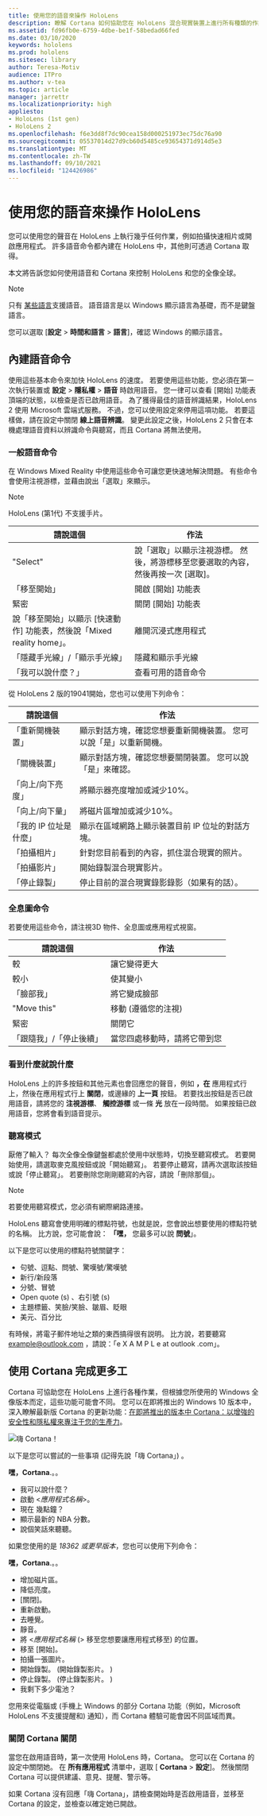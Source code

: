 ```yaml
---
title: 使用您的語音來操作 HoloLens
description: 瞭解 Cortana 如何協助您在 HoloLens 混合現實裝置上進行所有種類的作業，包括語音命令、聽寫和全像全像投影互動。
ms.assetid: fd96fb0e-6759-4dbe-be1f-58bedad66fed
ms.date: 03/10/2020
keywords: hololens
ms.prod: hololens
ms.sitesec: library
author: Teresa-Motiv
audience: ITPro
ms.author: v-tea
ms.topic: article
manager: jarrettr
ms.localizationpriority: high
appliesto:
- HoloLens (1st gen)
- HoloLens 2
ms.openlocfilehash: f6e3dd8f7dc90cea158d000251973ec75dc76a90
ms.sourcegitcommit: 05537014d27d9cb60d5485ce93654371d914d5e3
ms.translationtype: MT
ms.contentlocale: zh-TW
ms.lasthandoff: 09/10/2021
ms.locfileid: "124426986"
---
```

# <a name="use-your-voice-to-operate-hololens"></a>使用您的語音來操作 HoloLens

您可以使用您的聲音在 HoloLens 上執行幾乎任何作業，例如拍攝快速相片或開啟應用程式。 許多語音命令都內建在 HoloLens 中，其他則可透過 Cortana 取得。

本文將告訴您如何使用語音和 Cortana 來控制 HoloLens 和您的全像全球。

> [!NOTE]
> 只有 [某些語言](hololens2-language-support.md)支援語音。 語音語言是以 Windows 顯示語言為基礎，而不是鍵盤語言。  
>  
> 您可以選取 [**設定**  >  **時間和語言**  >  **語言**]，確認 Windows 的顯示語言。

## <a name="built-in-voice-commands"></a>內建語音命令

使用這些基本命令來加快 HoloLens 的速度。 若要使用這些功能，您必須在第一次執行裝置或 **設定**  >  **隱私權**  >  **語音** 時啟用語音。 您一律可以查看 [開始] 功能表頂端的狀態，以檢查是否已啟用語音。 為了獲得最佳的語音辨識結果，HoloLens 2 使用 Microsoft 雲端式服務。 不過，您可以使用設定來停用這項功能。 若要這樣做，請在設定中關閉 **線上語音辨識**。 變更此設定之後，HoloLens 2 只會在本機處理語音資料以辨識命令與聽寫，而且 Cortana 將無法使用。

### <a name="general-speech-commands"></a>一般語音命令

在 Windows Mixed Reality 中使用這些命令可讓您更快速地解決問題。 有些命令會使用注視游標，並藉由說出「選取」來顯示。

> [!NOTE]
> HoloLens (第1代) 不支援手片。

| 請說這個 | 作法 |
| - | - |
| "Select" | 說「選取」以顯示注視游標。 然後，將游標移至您要選取的內容，然後再按一次 [選取]。 |
| 「移至開始」 |  開啟 [開始] 功能表 |
| 緊密  | 關閉 [開始] 功能表 |
| 說「移至開始」以顯示 [快速動作] 功能表，然後說「Mixed reality home」。  | 離開沉浸式應用程式 |
| 「隱藏手光線」/「顯示手光線」 | 隱藏和顯示手光線 |
| 「我可以說什麼？」  | 查看可用的語音命令 |

從 HoloLens 2 版的19041開始，您也可以使用下列命令：

| 請說這個 | 作法 |
| - | - |
| 「重新開機裝置」 | 顯示對話方塊，確認您想要重新開機裝置。 您可以說「是」以重新開機。 |
| 「關機裝置」 | 顯示對話方塊，確認您想要關閉裝置。 您可以說「是」來確認。 |
| 「向上/向下亮度」 | 將顯示器亮度增加或減少10%。 |
| 「向上/向下量」 | 將磁片區增加或減少10%。 |
| 「我的 IP 位址是什麼」 | 顯示在區域網路上顯示裝置目前 IP 位址的對話方塊。 |
| 「拍攝相片」 | 針對您目前看到的內容，抓住混合現實的照片。 |
| 「拍攝影片」 | 開始錄製混合現實影片。 | 
| 「停止錄製」 | 停止目前的混合現實錄影錄影（如果有的話）。 |

### <a name="hologram-commands"></a>全息圖命令

若要使用這些命令，請注視3D 物件、全息圖或應用程式視窗。

| 請說這個 | 作法 |
| - | - |
| 較 | 讓它變得更大 |
| 較小 | 使其變小 |
| 「臉部我」 | 將它變成臉部 |
| "Move this" | 移動 (遵循您的注視)  |
| 緊密 | 關閉它 |
| 「跟隨我」/「停止後續」 | 當您四處移動時，請將它帶到您 |

### <a name="see-it-say-it"></a>看到什麼就說什麼

HoloLens 上的許多按鈕和其他元素也會回應您的聲音，例如 **，在** 應用程式行上，然後在應用程式行上 **關閉**，或邊緣的 **上一頁** 按鈕。 若要找出按鈕是否已啟用語音，請將您的 **注視游標**、 **觸控游標** 或一條 **光** 放在一段時間。 如果按鈕已啟用語音，您將會看到語音提示。

### <a name="dictation-mode"></a>聽寫模式

厭倦了輸入？ 每次全像全像鍵盤都處於使用中狀態時，切換至聽寫模式。 若要開始使用，請選取麥克風按鈕或說「開始聽寫」。 若要停止聽寫，請再次選取該按鈕或說「停止聽寫」。 若要刪除您剛剛聽寫的內容，請說「刪除那個」。 

> [!NOTE]
> 若要使用聽寫模式，您必須有網際網路連接。

HoloLens 聽寫會使用明確的標點符號，也就是說，您會說出想要使用的標點符號的名稱。 比方說，您可能會說： **「嘿，** 您最多可以說 **問號**」。

以下是您可以使用的標點符號關鍵字：

- 句號、逗點、問號、驚嘆號/驚嘆號
- 新行/新段落
- 分號、冒號
- Open quote (s) 、右引號 (s) 
- 主題標籤、笑臉/笑臉、皺眉、眨眼
- 美元、百分比

有時候，將電子郵件地址之類的東西搞得很有説明。 比方說，若要聽寫 example@outlook.com ，請說：「e X A M P L e at outlook .com」。

## <a name="do-more-with-cortana"></a>使用 Cortana 完成更多工

Cortana 可協助您在 HoloLens 上進行各種作業，但根據您所使用的 Windows 全像版本而定，這些功能可能會不同。 您可以在即將推出的 Windows 10 版本中，深入瞭解最新版 Cortana 的更新功能：[在即將推出的版本中 Cortana：以增強的安全性和隱私權來專注于您的生產力](https://blogs.windows.com/windowsexperience/2020/02/28/cortana-in-the-upcoming-windows-10-release-focused-on-your-productivity-with-enhanced-security-and-privacy/)。 

![嗨 Cortana！](images/cortana-on-hololens.png)

以下是您可以嘗試的一些事項 (記得先說「嗨 Cortana」) 。

**嘿，Cortana**.。。

- 我可以說什麼？
- 啟動 <*應用程式名稱*>。
- 現在 幾點鐘？
- 顯示最新的 NBA 分數。
- 說個笑話來聽聽。

如果您使用的是 *18362 或更早版本*，您也可以使用下列命令：

**嘿，Cortana**.。。

- 增加磁片區。
- 降低亮度。
- [關閉]。
- 重新啟動。
- 去睡覺。
- 靜音。
- 將 <*應用程式名稱* (> 移至您想要讓應用程式移至) 的位置。
- 移至 [開始]。
- 拍攝一張圖片。
- 開始錄製。  (開始錄製影片。 ) 
- 停止錄製。  (停止錄製影片。 ) 
- 我剩下多少電池？

您用來從電腦或 (手機上 Windows 的部分 Cortana 功能（例如，Microsoft HoloLens 不支援提醒和) 通知），而 Cortana 體驗可能會因不同區域而異。

### <a name="turn-cortana-off"></a>關閉 Cortana 關閉

當您在啟用語音時，第一次使用 HoloLens 時，Cortana。 您可以在 Cortana 的設定中關閉她。 在 **所有應用程式** 清單中，選取 [ **Cortana**  >  **設定**]。 然後關閉 Cortana 可以提供建議、意見、提醒、警示等。

如果 Cortana 沒有回應「嗨 Cortana」，請檢查開始時是否啟用語音，並移至 Cortana 的設定，並檢查以確定她已開啟。
